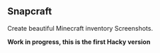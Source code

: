 ## Snapcraft

Create beautiful Minecraft inventory Screenshots.

**Work in progress, this is the first Hacky version**